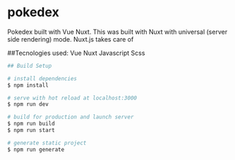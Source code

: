 # pokedex

Pokedex built with Vue Nuxt. This was built with Nuxt with universal (server side rendering) mode.
Nuxt.js takes care of

##Tecnologies used:
Vue
Nuxt
Javascript
Scss

```bash
## Build Setup

# install dependencies
$ npm install

# serve with hot reload at localhost:3000
$ npm run dev

# build for production and launch server
$ npm run build
$ npm run start

# generate static project
$ npm run generate
```